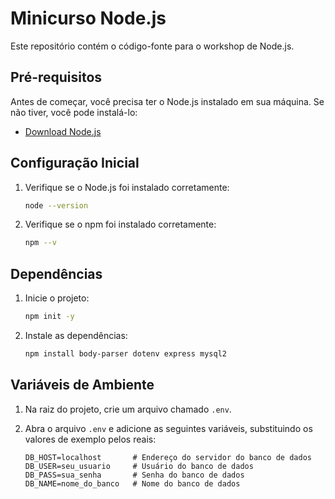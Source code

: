 # Minicurso Node.js

Este repositório contém o código-fonte para o workshop de Node.js.

## Pré-requisitos

Antes de começar, você precisa ter o Node.js instalado em sua máquina. Se não tiver, você pode instalá-lo:

- [Download Node.js](https://nodejs.org/)

## Configuração Inicial

1. Verifique se o Node.js foi instalado corretamente:
   ```bash
   node --version
2. Verifique se o npm foi instalado corretamente:
   ```bash
   npm --v

## Dependências
1. Inicie o projeto:
   ```bash
   npm init -y
   
2. Instale as dependências:
   ```bash
   npm install body-parser dotenv express mysql2

## Variáveis de Ambiente

1. Na raiz do projeto, crie um arquivo chamado `.env`.

2. Abra o arquivo `.env` e adicione as seguintes variáveis, substituindo os valores de exemplo pelos reais:

   ```plaintext
   DB_HOST=localhost       # Endereço do servidor do banco de dados
   DB_USER=seu_usuario     # Usuário do banco de dados
   DB_PASS=sua_senha       # Senha do banco de dados
   DB_NAME=nome_do_banco   # Nome do banco de dados

   

   
